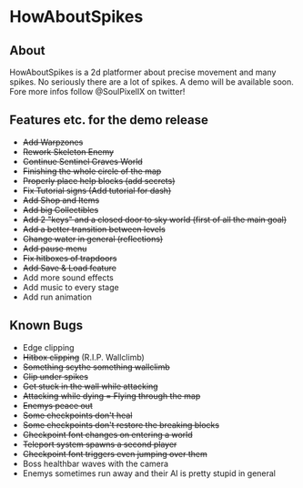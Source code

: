 # HowAboutSpikes

## About
HowAboutSpikes is a 2d platformer about precise movement and many spikes. No seriously there are a lot of spikes.
A demo will be available soon. Fore more infos follow @SoulPixelIX on twitter!

## Features etc. for the demo release
- ~~Add Warpzones~~
- ~~Rework Skeleton Enemy~~
- ~~Continue Sentinel Graves World~~
- ~~Finishing the whole circle of the map~~
- ~~Properly place help blocks (add secrets)~~
- ~~Fix Tutorial signs (Add tutorial for dash)~~
- ~~Add Shop and Items~~
- ~~Add big Collectibles~~
- ~~Add 2 "keys" and a closed door to sky world (first of all the main goal)~~
- ~~Add a better transition between levels~~
- ~~Change water in general (reflections)~~
- ~~Add pause menu~~
- ~~Fix hitboxes of trapdoors~~
- ~~Add Save & Load feature~~
- Add more sound effects
- Add music to every stage
- Add run animation

## Known Bugs
- Edge clipping
- ~~Hitbox clipping~~ (R.I.P. Wallclimb)
- ~~Something scythe something wallclimb~~
- ~~Clip under spikes~~
- ~~Get stuck in the wall while attacking~~
- ~~Attacking while dying = Flying through the map~~
- ~~Enemys peace out~~
- ~~Some checkpoints don't heal~~
- ~~Some checkpoints don't restore the breaking blocks~~
- ~~Checkpoint font changes on entering a world~~
- ~~Teleport system spawns a second player~~
- ~~Checkpoint font triggers even jumping over them~~
- Boss healthbar waves with the camera
- Enemys sometimes run away and their AI is pretty stupid in general
